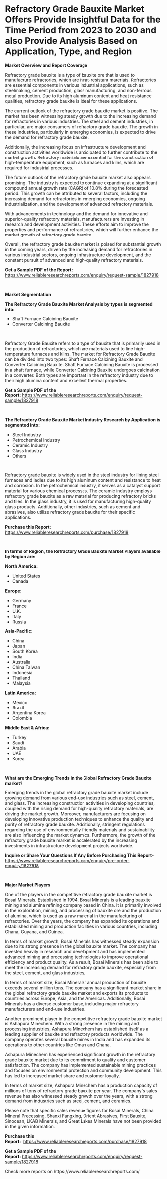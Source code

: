 <p><h1>Refractory Grade Bauxite Market Offers Provide Insightful Data for the Time Period from 2023 to 2030 and also Provide Analysis Based on Application, Type, and Region</h1></p><p><strong>Market Overview and Report Coverage</strong></p>
<p><p>Refractory grade bauxite is a type of bauxite ore that is used to manufacture refractories, which are heat-resistant materials. Refractories are essential components in various industrial applications, such as steelmaking, cement production, glass manufacturing, and non-ferrous metal production. Due to its high aluminum content and heat resistance qualities, refractory grade bauxite is ideal for these applications.</p><p>The current outlook of the refractory grade bauxite market is positive. The market has been witnessing steady growth due to the increasing demand for refractories in various industries. The steel and cement industries, in particular, are major consumers of refractory grade bauxite. The growth in these industries, particularly in emerging economies, is expected to drive the demand for refractory grade bauxite.</p><p>Additionally, the increasing focus on infrastructure development and construction activities worldwide is anticipated to further contribute to the market growth. Refractory materials are essential for the construction of high-temperature equipment, such as furnaces and kilns, which are required for industrial processes.</p><p>The future outlook of the refractory grade bauxite market also appears promising. The industry is expected to continue expanding at a significant compound annual growth rate (CAGR) of 10.8% during the forecasted period. This growth can be attributed to several factors, including the increasing demand for refractories in emerging economies, ongoing industrialization, and the development of advanced refractory materials.</p><p>With advancements in technology and the demand for innovative and superior-quality refractory materials, manufacturers are investing in research and development activities. These efforts aim to improve the properties and performance of refractories, which will further enhance the market growth of refractory grade bauxite.</p><p>Overall, the refractory grade bauxite market is poised for substantial growth in the coming years, driven by the increasing demand for refractories in various industrial sectors, ongoing infrastructure development, and the constant pursuit of advanced and high-quality refractory materials.</p></p>
<p><strong>Get a Sample PDF of the Report:</strong> <a href="https://www.reliableresearchreports.com/enquiry/request-sample/1827918">https://www.reliableresearchreports.com/enquiry/request-sample/1827918</a></p>
<p>&nbsp;</p>
<p><strong>Market Segmentation</strong></p>
<p><strong>The Refractory Grade Bauxite Market Analysis by types is segmented into:</strong></p>
<p><ul><li>Shaft Furnace Calcining Bauxite</li><li>Converter Calcining Bauxite</li></ul></p>
<p>&nbsp;</p>
<p><p>Refractory Grade Bauxite refers to a type of bauxite that is primarily used in the production of refractories, which are materials used to line high-temperature furnaces and kilns. The market for Refractory Grade Bauxite can be divided into two types: Shaft Furnace Calcining Bauxite and Converter Calcining Bauxite. Shaft Furnace Calcining Bauxite is processed in a shaft furnace, while Converter Calcining Bauxite undergoes calcination in a converter. Both types are important in the refractory industry due to their high alumina content and excellent thermal properties.</p></p>
<p><strong>Get a Sample PDF of the Report:</strong>&nbsp;<a href="https://www.reliableresearchreports.com/enquiry/request-sample/1827918">https://www.reliableresearchreports.com/enquiry/request-sample/1827918</a></p>
<p>&nbsp;</p>
<p><strong>The Refractory Grade Bauxite Market Industry Research by Application is segmented into:</strong></p>
<p><ul><li>Steel Industry</li><li>Petrochemical Industry</li><li>Ceramic Industry</li><li>Glass Industry</li><li>Others</li></ul></p>
<p>&nbsp;</p>
<p><p>Refractory grade bauxite is widely used in the steel industry for lining steel furnaces and ladles due to its high aluminum content and resistance to heat and corrosion. In the petrochemical industry, it serves as a catalyst support material for various chemical processes. The ceramic industry employs refractory grade bauxite as a raw material for producing refractory bricks and tiles. In the glass industry, it is used for manufacturing high-quality glass products. Additionally, other industries, such as cement and abrasives, also utilize refractory grade bauxite for their specific applications.</p></p>
<p><strong>Purchase this Report:</strong>&nbsp; <a href="https://www.reliableresearchreports.com/purchase/1827918">https://www.reliableresearchreports.com/purchase/1827918</a></p>
<p>&nbsp;</p>
<p><strong>In terms of Region, the Refractory Grade Bauxite Market Players available by Region are:</strong></p>
<p>
    <p> <strong> North America: </strong>
        <ul>
            <li>United States</li>
            <li>Canada</li>
        </ul>
        </p> 
    <p> <strong> Europe: </strong>
        <ul>
            <li>Germany</li>
            <li>France</li>
            <li>U.K.</li>
            <li>Italy</li>
            <li>Russia</li>
        </ul>
        </p> 
    <p> <strong> Asia-Pacific: </strong>
        <ul>
            <li>China</li>
            <li>Japan</li>
            <li>South Korea</li>
            <li>India</li>
            <li>Australia</li>
            <li>China Taiwan</li>
            <li>Indonesia</li>
            <li>Thailand</li>
            <li>Malaysia</li>
        </ul>
        </p> 
    <p> <strong> Latin America: </strong>
        <ul>
            <li>Mexico</li>
            <li>Brazil</li>
            <li>Argentina Korea</li>
            <li>Colombia</li>
        </ul>
        </p> 
    <p> <strong> Middle East & Africa: </strong>
        <ul>
            <li>Turkey</li>
            <li>Saudi</li>
            <li>Arabia</li>
            <li>UAE</li>
            <li>Korea</li>
        </ul>
    </p>
    </p>
<p>&nbsp;</p>
<p><strong>What are the Emerging Trends in the Global Refractory Grade Bauxite market?</strong></p>
<p><p>Emerging trends in the global refractory grade bauxite market include growing demand from various end-use industries such as steel, cement, and glass. The increasing construction activities in developing countries, coupled with the rising demand for high-quality refractory materials, are driving the market growth. Moreover, manufacturers are focusing on developing innovative production techniques to enhance the quality and purity of refractory grade bauxite. Additionally, stringent regulations regarding the use of environmentally friendly materials and sustainability are also influencing the market dynamics. Furthermore, the growth of the refractory grade bauxite market is accelerated by the increasing investments in infrastructure development projects worldwide.</p></p>
<p><strong>Inquire or Share Your Questions If Any Before Purchasing This Report</strong>- <a href="https://www.reliableresearchreports.com/enquiry/pre-order-enquiry/1827918">https://www.reliableresearchreports.com/enquiry/pre-order-enquiry/1827918</a></p>
<p>&nbsp;</p>
<p><strong>Major Market Players</strong></p>
<p><p>One of the players in the competitive refractory grade bauxite market is Bosai Minerals. Established in 1994, Bosai Minerals is a leading bauxite mining and alumina refining company based in China. It is primarily involved in the exploration, mining, and processing of bauxite ore and the production of alumina, which is used as a raw material in the manufacturing of refractories. Over the years, the company has expanded its operations and established mining and production facilities in various countries, including Ghana, Guyana, and Guinea.</p><p>In terms of market growth, Bosai Minerals has witnessed steady expansion due to its strong presence in the global bauxite market. The company has invested heavily in research and development and has implemented advanced mining and processing technologies to improve operational efficiency and product quality. As a result, Bosai Minerals has been able to meet the increasing demand for refractory grade bauxite, especially from the steel, cement, and glass industries.</p><p>In terms of market size, Bosai Minerals' annual production of bauxite exceeds several million tons. The company has a significant market share in the global refractory grade bauxite market and exports its products to countries across Europe, Asia, and the Americas. Additionally, Bosai Minerals has a diverse customer base, including major refractory manufacturers and end-use industries.</p><p>Another prominent player in the competitive refractory grade bauxite market is Ashapura Minechem. With a strong presence in the mining and processing industries, Ashapura Minechem has established itself as a leading supplier of bauxite and refractory products worldwide. The company operates several bauxite mines in India and has expanded its operations to other countries like Oman and Ghana.</p><p>Ashapura Minechem has experienced significant growth in the refractory grade bauxite market due to its commitment to quality and customer satisfaction. The company has implemented sustainable mining practices and focuses on environmental protection and community development. This has led to increased market share and customer loyalty.</p><p>In terms of market size, Ashapura Minechem has a production capacity of millions of tons of refractory grade bauxite per year. The company's sales revenue has also witnessed steady growth over the years, with a strong demand from industries such as steel, cement, and ceramics.</p><p>Please note that specific sales revenue figures for Bosai Minerals, China Mineral Precessing, Shanxi Fangxing, Orient Abrasives, First Bauxite, Sinocean, LKAB Minerals, and Great Lakes Minerals have not been provided in the given information.</p></p>
<p><strong>Purchase this Report:</strong>&nbsp;&nbsp;<a href="https://www.reliableresearchreports.com/purchase/1827918">https://www.reliableresearchreports.com/purchase/1827918</a></p>
<p></p>
<p><strong>Get a Sample PDF of the Report:</strong>&nbsp;<a href="https://www.reliableresearchreports.com/enquiry/request-sample/1827918">https://www.reliableresearchreports.com/enquiry/request-sample/1827918</a></p>
<p>Check more reports on https://www.reliableresearchreports.com/</p>